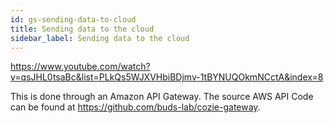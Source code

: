 ```yaml
---
id: gs-sending-data-to-cloud
title: Sending data to the cloud
sidebar_label: Sending data to the cloud
---
```

https://www.youtube.com/watch?v=qsJHL0tsaBc&list=PLkQs5WJXVHbiBDjmv-1tBYNUQOkmNCctA&index=8

This is done through an Amazon API Gateway. The source AWS API Code can be found at https://github.com/buds-lab/cozie-gateway.